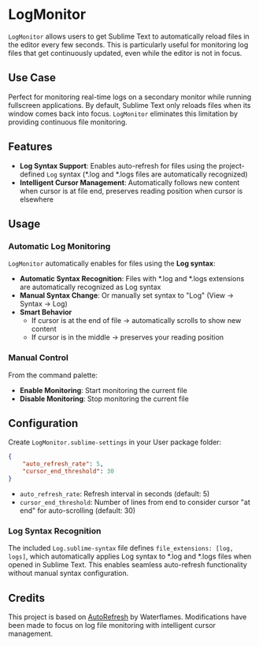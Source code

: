 # LogMonitor

`LogMonitor` allows users to get Sublime Text to automatically reload files in the editor every few seconds. This is particularly useful for monitoring log files that get continuously updated, even while the editor is not in focus.

## Use Case

Perfect for monitoring real-time logs on a secondary monitor while running fullscreen applications. By default, Sublime Text only reloads files when its window comes back into focus. `LogMonitor` eliminates this limitation by providing continuous file monitoring.

## Features

- **Log Syntax Support**: Enables auto-refresh for files using the project-defined `Log` syntax (*.log and *.logs files are automatically recognized)
- **Intelligent Cursor Management**: Automatically follows new content when cursor is at file end, preserves reading position when cursor is elsewhere

## Usage

### Automatic Log Monitoring

`LogMonitor` automatically enables for files using the **Log syntax**:

- **Automatic Syntax Recognition**: Files with *.log and *.logs extensions are automatically recognized as Log syntax
- **Manual Syntax Change**: Or manually set syntax to "Log" (View → Syntax → Log)
- **Smart Behavior**
   - If cursor is at the end of file → automatically scrolls to show new content
   - If cursor is in the middle → preserves your reading position

### Manual Control

From the command palette:

- **Enable Monitoring**: Start monitoring the current file
- **Disable Monitoring**: Stop monitoring the current file

## Configuration

Create `LogMonitor.sublime-settings` in your User package folder:

```json
{   
    "auto_refresh_rate": 5,
    "cursor_end_threshold": 30
}
```

- `auto_refresh_rate`: Refresh interval in seconds (default: 5)
- `cursor_end_threshold`: Number of lines from end to consider cursor "at end" for auto-scrolling (default: 30)

### Log Syntax Recognition

The included `Log.sublime-syntax` file defines `file_extensions: [log, logs]`, which automatically applies Log syntax to *.log and *.logs files when opened in Sublime Text. This enables seamless auto-refresh functionality without manual syntax configuration.

## Credits

This project is based on [AutoRefresh](https://github.com/Waterflames/AutoRefresh) by Waterflames.
Modifications have been made to focus on log file monitoring with intelligent cursor management.
